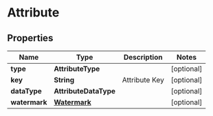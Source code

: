 

# Attribute


## Properties

| Name | Type | Description | Notes |
|------------ | ------------- | ------------- | -------------|
|**type** | **AttributeType** |  |  [optional] |
|**key** | **String** | Attribute Key |  [optional] |
|**dataType** | **AttributeDataType** |  |  [optional] |
|**watermark** | [**Watermark**](Watermark.md) |  |  [optional] |




